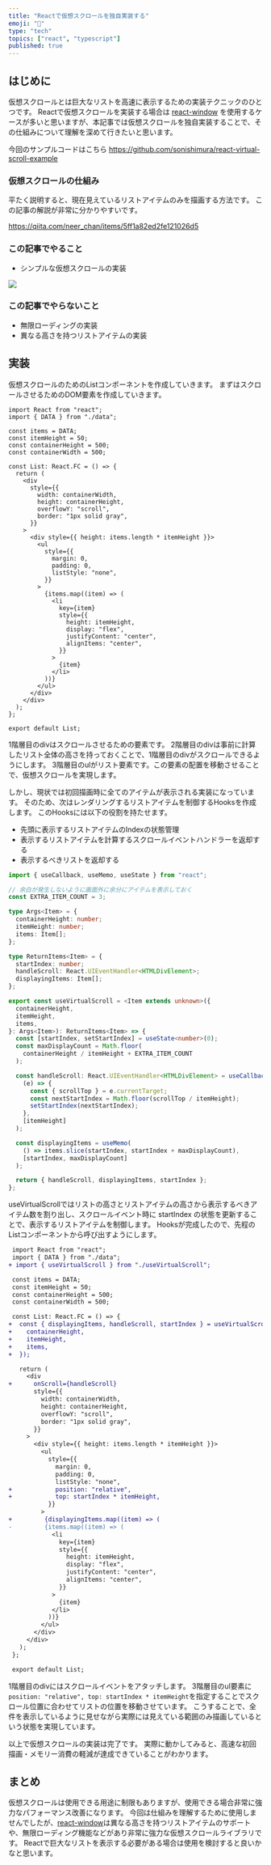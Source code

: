 ```yaml
---
title: "Reactで仮想スクロールを独自実装する"
emoji: "📜"
type: "tech"
topics: ["react", "typescript"]
published: true
---
```


## はじめに

仮想スクロールとは巨大なリストを高速に表示するための実装テクニックのひとつです。
Reactで仮想スクロールを実装する場合は [react-window](https://github.com/bvaughn/react-window) を使用するケースが多いと思いますが、本記事では仮想スクロールを独自実装することで、その仕組みについて理解を深めて行きたいと思います。

今回のサンプルコードはこちら
https://github.com/sonishimura/react-virtual-scroll-example

### 仮想スクロールの仕組み

平たく説明すると、現在見えているリストアイテムのみを描画する方法です。
この記事の解説が非常に分かりやすいです。

https://qiita.com/neer_chan/items/5ff1a82ed2fe121026d5

### この記事でやること

- シンプルな仮想スクロールの実装

![](https://storage.googleapis.com/zenn-user-upload/lzfjk8hoo9bmv0ucl6y06z0204uh)

### この記事でやらないこと

- 無限ローディングの実装
- 異なる高さを持つリストアイテムの実装

## 実装

仮想スクロールのためのListコンポーネントを作成していきます。
まずはスクロールさせるためのDOM要素を作成していきます。

```tsx:List.tsx
import React from "react";
import { DATA } from "./data";

const items = DATA;
const itemHeight = 50;
const containerHeight = 500;
const containerWidth = 500;

const List: React.FC = () => {
  return (
    <div
      style={{
        width: containerWidth,
        height: containerHeight,
        overflowY: "scroll",
        border: "1px solid gray",
      }}
    >
      <div style={{ height: items.length * itemHeight }}>
        <ul
          style={{
            margin: 0,
            padding: 0,
            listStyle: "none",
          }}
        >
          {items.map((item) => (
            <li
              key={item}
              style={{
                height: itemHeight,
                display: "flex",
                justifyContent: "center",
                alignItems: "center",
              }}
            >
              {item}
            </li>
          ))}
        </ul>
      </div>
    </div>
  );
};

export default List;
```

1階層目のdivはスクロールさせるための要素です。 
2階層目のdivは事前に計算したリスト全体の高さを持っておくことで、1階層目のdivがスクロールできるようにします。
3階層目のulがリスト要素です。この要素の配置を移動させることで、仮想スクロールを実現します。

しかし、現状では初回描画時に全てのアイテムが表示される実装になっています。
そのため、次はレンダリングするリストアイテムを制御するHooksを作成します。
このHooksには以下の役割を持たせます。

- 先頭に表示するリストアイテムのIndexの状態管理
- 表示するリストアイテムを計算するスクロールイベントハンドラーを返却する
- 表示するべきリストを返却する

```ts:useVirtualScroll.ts
import { useCallback, useMemo, useState } from "react";

// 余白が発生しないように画面外に余分にアイテムを表示しておく
const EXTRA_ITEM_COUNT = 3;

type Args<Item> = {
  containerHeight: number;
  itemHeight: number;
  items: Item[];
};

type ReturnItems<Item> = {
  startIndex: number;
  handleScroll: React.UIEventHandler<HTMLDivElement>;
  displayingItems: Item[];
};

export const useVirtualScroll = <Item extends unknown>({
  containerHeight,
  itemHeight,
  items,
}: Args<Item>): ReturnItems<Item> => {
  const [startIndex, setStartIndex] = useState<number>(0);
  const maxDisplayCount = Math.floor(
    containerHeight / itemHeight + EXTRA_ITEM_COUNT
  );

  const handleScroll: React.UIEventHandler<HTMLDivElement> = useCallback(
    (e) => {
      const { scrollTop } = e.currentTarget;
      const nextStartIndex = Math.floor(scrollTop / itemHeight);
      setStartIndex(nextStartIndex);
    },
    [itemHeight]
  );

  const displayingItems = useMemo(
    () => items.slice(startIndex, startIndex + maxDisplayCount),
    [startIndex, maxDisplayCount]
  );

  return { handleScroll, displayingItems, startIndex };
};
```

useVirtualScrollではリストの高さとリストアイテムの高さから表示するべきアイテム数を割り出し、スクロールイベント時に startIndex の状態を更新することで、表示するリストアイテムを制御します。
Hooksが完成したので、先程のListコンポーネントから呼び出すようにします。

```diff tsx:List.tsx
 import React from "react";
 import { DATA } from "./data";
+ import { useVirtualScroll } from "./useVirtualScroll";

 const items = DATA;
 const itemHeight = 50;
 const containerHeight = 500;
 const containerWidth = 500;

 const List: React.FC = () => {
+  const { displayingItems, handleScroll, startIndex } = useVirtualScroll({
+    containerHeight,
+    itemHeight,
+    items,
+  });

   return (
     <div
+      onScroll={handleScroll}
       style={{
         width: containerWidth,
         height: containerHeight,
         overflowY: "scroll",
         border: "1px solid gray",
       }}
     >
       <div style={{ height: items.length * itemHeight }}>
         <ul
           style={{
             margin: 0,
             padding: 0,
             listStyle: "none",
+            position: "relative",
+            top: startIndex * itemHeight,
           }}
         >
+         {displayingItems.map((item) => (
-         {items.map((item) => (
            <li
              key={item}
              style={{
                height: itemHeight,
                display: "flex",
                justifyContent: "center",
                alignItems: "center",
              }}
            >
              {item}
            </li>
           ))}
         </ul>
       </div>
     </div>
   );
 };

 export default List;
```

1階層目のdivにはスクロールイベントをアタッチします。
3階層目のul要素に`position: "relative", top: startIndex * itemHeight`を指定することでスクロール位置に合わせてリストの位置を移動させています。
こうすることで、全件を表示しているように見せながら実際には見えている範囲のみ描画しているという状態を実現しています。

以上で仮想スクロールの実装は完了です。
実際に動かしてみると、高速な初回描画・メモリー消費の軽減が達成できていることがわかります。

## まとめ

仮想スクロールは使用できる用途に制限もありますが、使用できる場合非常に強力なパフォーマンス改善になります。
今回は仕組みを理解するために使用しませんでしたが、[react-window](https://github.com/bvaughn/react-window)は異なる高さを持つリストアイテムのサポートや、無限ローディング機能などがあり非常に強力な仮想スクロールライブラリです。
Reactで巨大なリストを表示する必要がある場合は使用を検討すると良いかなと思います。
